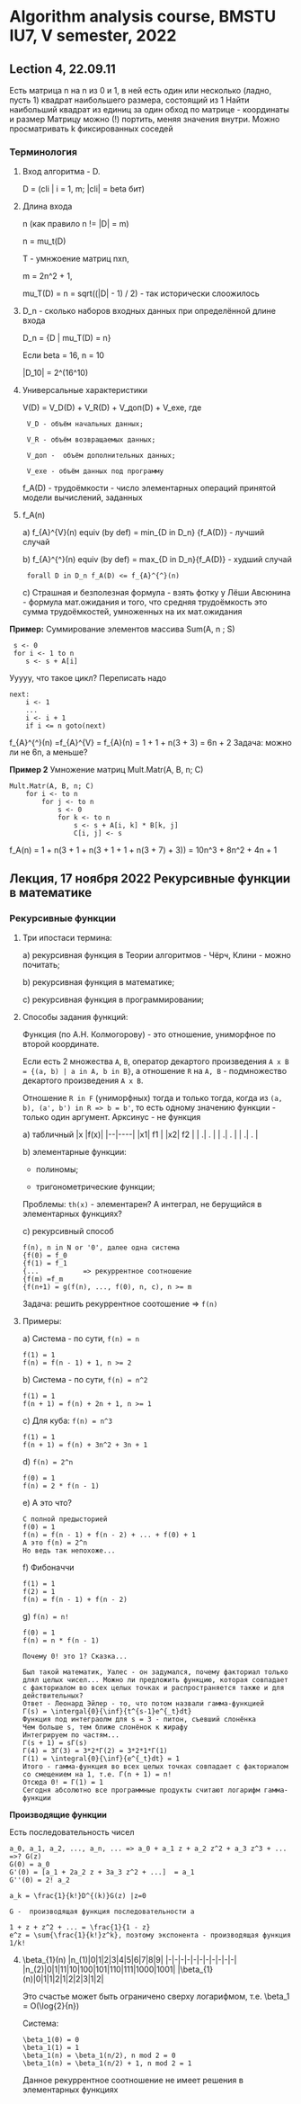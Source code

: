 # Algorithm analysis course, BMSTU IU7, V semester, 2022


## **Lection 4, 22.09.11**

Есть матрица n на n из 0 и 1, в ней есть один или несколько (ладно, пусть 1) квадрат наибольшего размера, состоящий из 1
Найти наибольший квадрат из единиц за один обход по матрице - координаты и размер
Матрицу можно (!) портить, меняя значения внутри. Можно просматривать k фиксированных соседей

### Терминология
1. Вход алгоритма - D.

    D = (cli | i = 1, m; |cli| = beta бит)
2. Длина входа

    n (как правило n != |D| = m)

    n = mu_t(D)

    Т - умнжоение матриц nxn,

    m = 2n^2 + 1,

    mu_T(D) = n = sqrt((|D| - 1) / 2) - так исторически слоожилось
3. D_n - сколько наборов входных данных при определённой длине входа

    D_n = {D | mu_T(D) = n}

    Если beta = 16, n = 10

    |D_10| = 2^(16^10)

4. Универсальные характеристики

    V(D) = V_D(D) + V_R(D) + V_доп(D) + V_exe, где

        V_D - объём начальных данных;

        V_R - объём возвращаемых данных;

        V_доп -  объём дополнительных данных;

        V_exe - объём данных под программу

    f_A(D) - трудоёмкости - число элементарных операций принятой модели вычислений, заданных
5. f_A(n)

    a) f_{A}^{V}(n) equiv (by def) = min_{D in D_n} {f_A(D)} - лучший случай

    b) f_{A}^{^}(n) equiv (by def) = max_{D in D_n}{f_A(D)} - худший случай

        forall D in D_n f_A(D) <= f_{A}^{^}(n)
    c) Страшная и безполезная формула - взять фотку у Лёши Авсюнина - формула мат.ожидания и того, что средняя трудоёмкость это сумма трудоёмкостей, умноженных на их мат.ожидания

**Пример:** Суммирование элементов массива Sum(A, n ; S)
```
 s <- 0
 for i <- 1 to n
    s <- s + A[i]
```
Ууууу, что такое цикл? Переписать надо
```
next:
    i <- 1
    ...
    i <- i + 1
    if i <= n goto(next)
```

f_{A}^{^}(n) =f_{A}^{V} = f_{A}(n) = 1 + 1 + n(3 + 3) = 6n + 2
Задача: можно ли не 6n, а меньше?

**Пример 2** Умножение матриц Mult.Matr(A, B, n; C)
```
Mult.Matr(A, B, n; C)
    for i <- to n
        for j <- to n
            s <- 0
            for k <- to n
                s <- s + A[i, k] * B[k, j]
                C[i, j] <- s
```
f_A(n) = 1 + n(3 + 1 + n(3 + 1 + 1 + n(3 + 7) + 3)) = 10n^3 + 8n^2 + 4n + 1


## **Лекция, 17 ноября 2022** Рекурсивные функции в математике

### Рекурсивные функции

1. Три ипостаси термина:

    a) рекурсивная функция в Теории алгоритмов - Чёрч, Клини - можно почитать;

    b) рекурсивная функция в математике;

    c) рекурсивная функция в программировании;

2. Способы задания функций:

    Функция (по А.Н. Колмогорову) - это отношение, униморфное по второй координате.

    Если есть 2 множества ``А``, ``В``, оператор декартого произведения ``A x B = {(a, b) | a in A, b in B}``, а отношение ``R`` на ``А, В`` - подмножество декартого произведения ``A x B``.

    Отношение ``R in F`` (униморфных) тогда и только тогда, когда из ``(a, b), (a', b') in R => b = b'``, то есть одному значению функции - только один аргумент. Арксинус - не функция

    a) табличный
    |x |f(x)|
    |--|----|
    |x1| f1 |
    |x2| f2 |
    | .| .  |
    | .| .  |
    | .| .  |

    b) элементарные функции:

    - полиномы;

    - тригонометрические функции;

     Проблемы: ``th(x)`` - элементарен? А интеграл, не берущийся в элементарных функциях?

    c) рекурсивный способ

    ```
    f(n), n in N or '0', далее одна система
    {f(0) = f_0
    {f(1) = f_1
    {...           => рекуррентное соотношение
    {f(m) =f_m
    {f(n+1) = g(f(n), ..., f(0), n, c), n >= m
    ```

    Задача: решить рекуррентное соотошение => ``f(n)``

3. Примеры:

    a) Система -  по сути, ``f(n) = n``
    ```
    f(1) = 1
    f(n) = f(n - 1) + 1, n >= 2
    ```
    b) Система - по сути, ``f(n) = n^2``
    ```
    f(1) = 1
    f(n + 1) = f(n) + 2n + 1, n >= 1
    ```
    c) Для куба: ``f(n) = n^3``
    ```
    f(1) = 1
    f(n + 1) = f(n) + 3n^2 + 3n + 1
    ```
    d) ``f(n) = 2^n``
    ```
    f(0) = 1
    f(n) = 2 * f(n - 1)
    ```
    e) А это что?
    ```
    С полной предысторией
    f(0) = 1
    f(n) = f(n - 1) + f(n - 2) + ... + f(0) + 1
    А это f(n) = 2^n
    Но ведь так непохоже...
    ```
    f) Фибоначчи
    ```
    f(1) = 1
    f(2) = 1
    f(n) = f(n - 1) + f(n - 2)
    ```
    g) ``f(n) = n!``
    ```
    f(0) = 1
    f(n) = n * f(n - 1)

    Почему 0! это 1? Сказка...

    Был такой математик, Уалес - он задумался, почему факториал только длял целых чисел... Можно ли предложить функцию, которая совпадает с факториалом во всех целых точках и распространяется также и для действительных?
    Ответ - Леонард Эйлер - то, что потом назвали гамма-функцией
    Г(s) = \intergal{0}{\inf}{t^{s-1}e^{_t}dt}
    Функция под интеграолм для s = 3 - питон, съевший слонёнка
    Чем больше s, тем ближе слонёнок к жирафу
    Интегрируем по частям...
    Г(s + 1) = sГ(s)
    Г(4) = 3Г(3) = 3*2*Г(2) = 3*2*1*Г(1)
    Г(1) = \integral{0}{\inf}{e^{_t}dt} = 1
    Итого - гамма-функция во всех целых точках совпадает с факториалом со смещением на 1, т.е. Г(n + 1) = n!
    Отсюда 0! = Г(1) = 1
    Сегодня абсолютно все программные продукты считают логарифм гамма-функции
    ```

__Производящие функции__

Есть последовательность чисел
```
a_0, a_1, a_2, ..., a_n, ... => a_0 + a_1 z + a_2 z^2 + a_3 z^3 + ... =>? G(z)
G(0) = a_0
G'(0) = [a_1 + 2a_2 z + 3a_3 z^2 + ...]  = a_1
G''(0) = 2! a_2

a_k = \frac{1}{k!}D^{(k)}G(z) |z=0

G -  производящая функция последовательности a

1 + z + z^2 + ... = \frac{1}{1 - z}
e^z = \sum{\frac{1}{k!}z^k}, поэтому экспонента - производящая функция 1/k!
```

4. \beta_{1}(n)
    |n_(1)|0|1|2|3|4|5|6|7|8|9|
    |-|-|-|-|-|-|-|-|-|-|-|
    |n_(2)|0|1|11|10|100|101|110|111|1000|1001|
    |\beta_{1}(n)|0|1|1|2|1|2|2|3|1|2|

    Это счастье может быть ограничено сверху логарифмом, т.е. \beta_1 = O(\log{2}{n})

    Система:
    ```
    \beta_1(0) = 0
    \beta_1(1) = 1
    \beta_1(n) = \beta_1(n/2), n mod 2 = 0
    \beta_1(n) = \beta_1(n/2) + 1, n mod 2 = 1
    ```
    Данное рекуррентное соотношение не имеет решения в элементарных функциях



